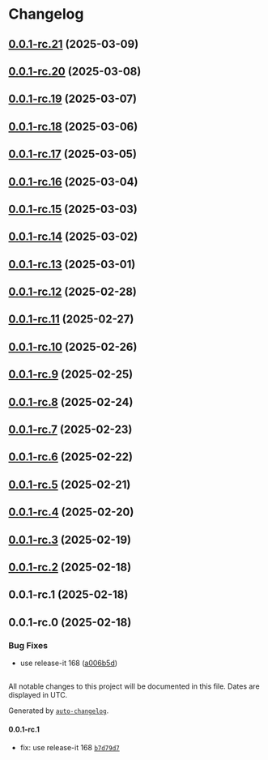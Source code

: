 # Changelog

## [0.0.1-rc.21](https://github.com/ebizbase/ebizbase/compare/0.0.1-rc.20...0.0.1-rc.21) (2025-03-09)

## [0.0.1-rc.20](https://github.com/ebizbase/ebizbase/compare/0.0.1-rc.19...0.0.1-rc.20) (2025-03-08)

## [0.0.1-rc.19](https://github.com/ebizbase/ebizbase/compare/0.0.1-rc.18...0.0.1-rc.19) (2025-03-07)

## [0.0.1-rc.18](https://github.com/ebizbase/ebizbase/compare/0.0.1-rc.17...0.0.1-rc.18) (2025-03-06)

## [0.0.1-rc.17](https://github.com/ebizbase/ebizbase/compare/0.0.1-rc.16...0.0.1-rc.17) (2025-03-05)

## [0.0.1-rc.16](https://github.com/ebizbase/ebizbase/compare/0.0.1-rc.15...0.0.1-rc.16) (2025-03-04)

## [0.0.1-rc.15](https://github.com/ebizbase/ebizbase/compare/0.0.1-rc.14...0.0.1-rc.15) (2025-03-03)

## [0.0.1-rc.14](https://github.com/ebizbase/ebizbase/compare/0.0.1-rc.13...0.0.1-rc.14) (2025-03-02)

## [0.0.1-rc.13](https://github.com/ebizbase/ebizbase/compare/0.0.1-rc.12...0.0.1-rc.13) (2025-03-01)

## [0.0.1-rc.12](https://github.com/ebizbase/ebizbase/compare/0.0.1-rc.11...0.0.1-rc.12) (2025-02-28)

## [0.0.1-rc.11](https://github.com/ebizbase/ebizbase/compare/0.0.1-rc.10...0.0.1-rc.11) (2025-02-27)

## [0.0.1-rc.10](https://github.com/ebizbase/ebizbase/compare/0.0.1-rc.9...0.0.1-rc.10) (2025-02-26)

## [0.0.1-rc.9](https://github.com/ebizbase/ebizbase/compare/0.0.1-rc.8...0.0.1-rc.9) (2025-02-25)

## [0.0.1-rc.8](https://github.com/ebizbase/ebizbase/compare/0.0.1-rc.7...0.0.1-rc.8) (2025-02-24)

## [0.0.1-rc.7](https://github.com/ebizbase/ebizbase/compare/0.0.1-rc.6...0.0.1-rc.7) (2025-02-23)

## [0.0.1-rc.6](https://github.com/ebizbase/ebizbase/compare/0.0.1-rc.5...0.0.1-rc.6) (2025-02-22)

## [0.0.1-rc.5](https://github.com/ebizbase/ebizbase/compare/0.0.1-rc.4...0.0.1-rc.5) (2025-02-21)

## [0.0.1-rc.4](https://github.com/ebizbase/ebizbase/compare/0.0.1-rc.3...0.0.1-rc.4) (2025-02-20)

## [0.0.1-rc.3](https://github.com/ebizbase/ebizbase/compare/0.0.1-rc.2...0.0.1-rc.3) (2025-02-19)

## [0.0.1-rc.2](https://github.com/ebizbase/ebizbase/compare/0.0.1-rc.1...0.0.1-rc.2) (2025-02-18)

## 0.0.1-rc.1 (2025-02-18)

## 0.0.1-rc.0 (2025-02-18)


### Bug Fixes

* use release-it 168 ([a006b5d](https://github.com/ebizbase/ebizbase/commit/a006b5daa043e0f0bc4833e7b2d2716e1a9878fa))

##

All notable changes to this project will be documented in this file. Dates are displayed in UTC.

Generated by [`auto-changelog`](https://github.com/CookPete/auto-changelog).

#### 0.0.1-rc.1

- fix: use release-it 168 [`b7d79d7`](https://github.com/ebizbase/ebizbase/commit/b7d79d70a06dfd905a766c92c496b14bc024faba)
